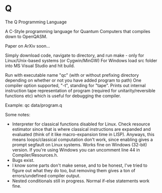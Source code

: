 # Q
The Q Programming Language

A C-Style programming language for Quantum Computers that compiles down to OpenQASM. 

Paper on ArXiv soon...

Simply download code, navigate to directory, and run make - only for Linux/Unix-based systems (or Cygwin/MinGW)
For Windows load src folder into MS Visual Studio and hit build.

Run with executable name "qc" (with or without prefixing directory depending on whether or not you have added program to path)
One compiler option supported, "-t", standing for "tape". Prints out internal instruction tape representation of program (required for unitarity/reversible functions etc) which is useful for debugging the compiler.

Example: qc data/program.q

Some notes:
  - Interpreter for classical functions disabled for Linux. Check resource estimator since that is where classical instructions are expanded and evaluated (think of it like macro-expansion time in LISP). Anyways, this means loops/classical computation don't work, since enabling gives a prompt segfault on Linux systems. Works fine on Windows (32-bit) version. If you're using Windows you can uncomment line 44 in Compiler/Resources.h.
  - Bugs exist.
  - I know some parts don't make sense, and to be honest, I've tried to figure out what they do too, but removing them gives a ton of errors/undefined compiler output.
  - Nested conditionals still in progress. Normal if-else statements work fine.
